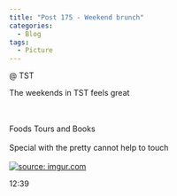 ```yaml
---
title: "Post 175 - Weekend brunch"
categories:
  - Blog
tags:
  - Picture
---
```


@ TST

The weekends in TST feels great

<br/>

<br/>
Foods Tours and Books

<br/>

<br/>
Special with the pretty cannot help to touch

<br/>
<br/>
<a href="https://imgur.com/w1QFa6g"><img src="https://i.imgur.com/w1QFa6g.jpg" title="source: imgur.com" /></a>
<br/>

12:39
<br/>
<script src="https://utteranc.es/client.js"
        repo="serendipityinlife/serendipityinlife.github.io"
        issue-term="pathname"
        theme="github-light"
        crossorigin="anonymous"
        async>
</script>
